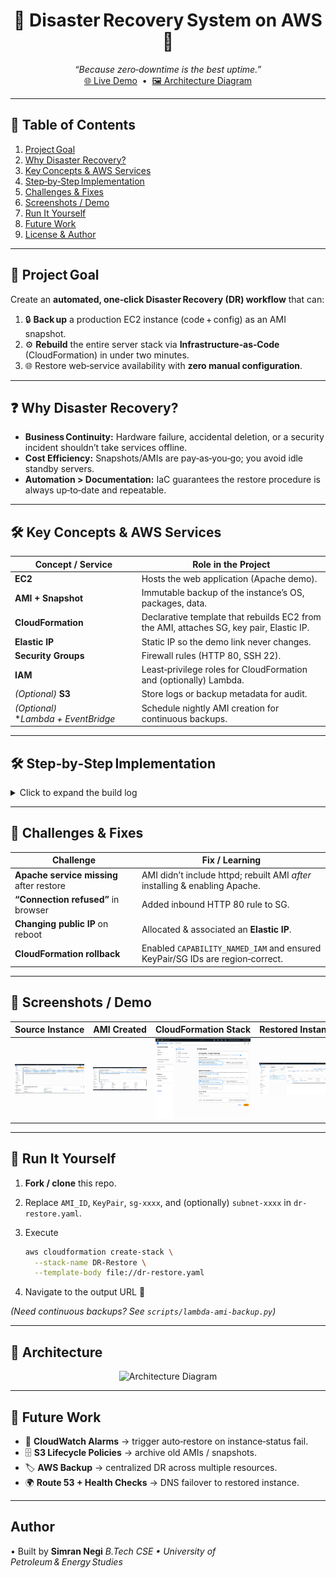 <!--
###############################################################
#            DISASTER RECOVERY SYSTEM ON AWS – README          #
###############################################################
-->

<h1 align="center">🚨  Disaster Recovery System on AWS  🚨</h1>
<p align="center">
  <i>“Because zero‑downtime is the best uptime.”</i><br>
  <a href="http://http://3.214.81.126/" target="_blank">🌐&nbsp;Live Demo</a>  •  <a href="#-architecture">🖼 Architecture Diagram</a>
</p>

---

## 📑 Table&nbsp;of&nbsp;Contents
1. [Project Goal](#-project-goal)
2. [Why Disaster Recovery?](#-why-disaster-recovery)
3. [Key Concepts & AWS Services](#-key-concepts--aws-services)
4. [Step‑by‑Step Implementation](#-step-by-step-implementation)
5. [Challenges & Fixes](#-challenges--fixes)
6. [Screenshots / Demo](#-screenshots--demo)
7. [Run It Yourself](#-run-it-yourself)
8. [Future Work](#-future-work)
9. [License & Author](#-license--author)

---

## 🎯 Project Goal
Create an **automated, one‑click Disaster Recovery (DR) workflow** that can:
1. 🔒 **Back up** a production EC2 instance (code + config) as an AMI snapshot.  
2. ⚙️ **Rebuild** the entire server stack via **Infrastructure‑as‑Code** (CloudFormation) in under two minutes.  
3. 🌐 Restore web‑service availability with **zero manual configuration**.

---

## ❓ Why Disaster Recovery?
- **Business Continuity:** Hardware failure, accidental deletion, or a security incident shouldn’t take services offline.
- **Cost Efficiency:** Snapshots/AMIs are pay‑as‑you‑go; you avoid idle standby servers.
- **Automation > Documentation:** IaC guarantees the restore procedure is always up‑to‑date and repeatable.

---

## 🛠 Key Concepts & AWS Services
| Concept / Service | Role in the Project |
|-------------------|---------------------|
| **EC2**           | Hosts the web application (Apache demo). |
| **AMI + Snapshot**| Immutable backup of the instance’s OS, packages, data. |
| **CloudFormation**| Declarative template that rebuilds EC2 from the AMI, attaches SG, key pair, Elastic IP. |
| **Elastic IP**    | Static IP so the demo link never changes. |
| **Security Groups**| Firewall rules (HTTP 80, SSH 22). |
| **IAM**           | Least‑privilege roles for CloudFormation and (optionally) Lambda. |
| *(Optional)* **S3** | Store logs or backup metadata for audit. |
| *(Optional)* **Lambda + EventBridge* | Schedule nightly AMI creation for continuous backups. |

---

## 🛠️ Step‑by‑Step Implementation
<details>
<summary>Click to expand the build log</summary>

### 1. Launch & Configure Source EC2
```bash
# Amazon Linux 2023
sudo yum update -y
sudo yum install httpd -y
echo "Hello from DR Source Instance 🎉" | sudo tee /var/www/html/index.html
sudo systemctl enable --now httpd
````

### 2. Create a Gold AMI

EC2 Console → *Actions › Image › Create Image* → Name `dr-backup-<date>` → wait till **AMI\_ID** is `available`.

### 3. Write `dr-restore.yaml`

```yaml
Resources:
  RestoredInstance:
    Type: AWS::EC2::Instance
    Properties:
      ImageId: ami-xxxxxxxxxxxx   # <-- AMI_ID
      InstanceType: t3.micro
      KeyName: KeyPair
      SecurityGroupIds: [sg-xxxxxxxxxxxx]
      Tags: [{Key: Name, Value: RestoredInstance}]
Outputs:
  URL: {Value: !Sub "http://${RestoredInstance.PublicIp}"}
```

### 4. One‑Click Restore

```bash
aws cloudformation create-stack \
  --stack-name DR-Restore \
  --template-body file://dr-restore.yaml
```

### 5. Verify

Visit `http://<Restored_Public_IP>` → should render **Hello from DR Source Instance 🎉**
Terminate the source instance to simulate a disaster; the restored one carries on serving traffic.

</details>

---

## 🐉 Challenges & Fixes

| Challenge                                | Fix / Learning                                                                |
| ---------------------------------------- | ----------------------------------------------------------------------------- |
| **Apache service missing** after restore | AMI didn’t include httpd; rebuilt AMI *after* installing & enabling Apache.   |
| **“Connection refused”** in browser      | Added inbound HTTP 80 rule to SG.                                             |
| **Changing public IP** on reboot         | Allocated & associated an **Elastic IP**.                                     |
| **CloudFormation rollback**              | Enabled `CAPABILITY_NAMED_IAM` and ensured KeyPair/SG IDs are region‑correct. |

---

## 📸 Screenshots / Demo

|         Source Instance         |        AMI Created       |   CloudFormation Stack   |         Restored Instance         |        Web Output        |
| :-----------------------------: | :----------------------: | :----------------------: | :-------------------------------: | :----------------------: |
| ![](Screenshots/EC2-Instances.png) | ![](Screenshots/AMI.png) | ![](Screenshots/Create-Stack.png) | ![](Screenshots/DR-Restore-Stack-CreateComplete.png) | ![](Screenshots/Output.png) |

---

## 🔄 Run It Yourself

1. **Fork / clone** this repo.
2. Replace `AMI_ID`, `KeyPair`, `sg-xxxx`, and (optionally) `subnet-xxxx` in `dr-restore.yaml`.
3. Execute

   ```bash
   aws cloudformation create-stack \
     --stack-name DR-Restore \
     --template-body file://dr-restore.yaml
   ```
4. Navigate to the output URL 📎

*(Need continuous backups?  See `scripts/lambda-ami-backup.py`)*

---

## 🧭 Architecture

<a id="-architecture"></a>

<p align="center">
  <img src="diagram.png" width="580" alt="Architecture Diagram">
</p>

---

## 🚀 Future Work

* 🔔 **CloudWatch Alarms** → trigger auto‑restore on instance‑status fail.
* 🗄  **S3 Lifecycle Policies** → archive old AMIs / snapshots.
* 🏷  **AWS Backup** → centralized DR across multiple resources.
* 🌍  **Route 53 + Health Checks** → DNS failover to restored instance.

---

## Author

• Built by **Simran Negi**
*B.Tech CSE • University of Petroleum & Energy Studies*

```

```
